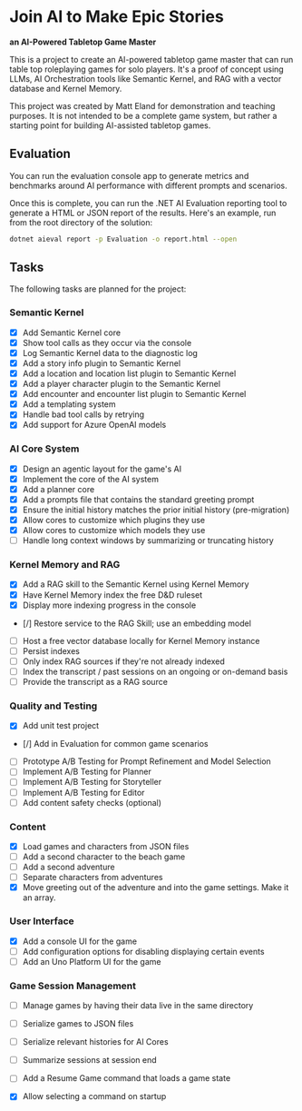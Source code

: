 # Join AI to Make Epic Stories
**an AI-Powered Tabletop Game Master**

This is a project to create an AI-powered tabletop game master that can run table top roleplaying games for solo players. It's a proof of concept using LLMs, AI Orchestration tools like Semantic Kernel, and RAG with a vector database and Kernel Memory.

This project was created by Matt Eland for demonstration and teaching purposes. It is not intended to be a complete game system, but rather a starting point for building AI-assisted tabletop games.

## Evaluation

You can run the evaluation console app to generate metrics and benchmarks around AI performance with different prompts and scenarios.

Once this is complete, you can run the .NET AI Evaluation reporting tool to generate a HTML or JSON report of the results. Here's an example, run from the root directory of the solution:

```bash
dotnet aieval report -p Evaluation -o report.html --open
```

## Tasks

The following tasks are planned for the project:

### Semantic Kernel

- [x] Add Semantic Kernel core
- [x] Show tool calls as they occur via the console
- [x] Log Semantic Kernel data to the diagnostic log
- [x] Add a story info plugin to Semantic Kernel
- [x] Add a location and location list plugin to Semantic Kernel
- [x] Add a player character plugin to the Semantic Kernel
- [x] Add encounter and encounter list plugin to Semantic Kernel
- [x] Add a templating system
- [x] Handle bad tool calls by retrying
- [x] Add support for Azure OpenAI models

### AI Core System

- [x] Design an agentic layout for the game's AI
- [x] Implement the core of the AI system
- [x] Add a planner core
- [x] Add a prompts file that contains the standard greeting prompt
- [x] Ensure the initial history matches the prior initial history (pre-migration)
- [x] Allow cores to customize which plugins they use
- [x] Allow cores to customize which models they use
- [ ] Handle long context windows by summarizing or truncating history

### Kernel Memory and RAG

- [x] Add a RAG skill to the Semantic Kernel using Kernel Memory
- [x] Have Kernel Memory index the free D&D ruleset
- [x] Display more indexing progress in the console
- [/] Restore service to the RAG Skill; use an embedding model
- [ ] Host a free vector database locally for Kernel Memory instance
- [ ] Persist indexes
- [ ] Only index RAG sources if they're not already indexed
- [ ] Index the transcript / past sessions on an ongoing or on-demand basis
- [ ] Provide the transcript as a RAG source

### Quality and Testing

- [x] Add unit test project
- [/] Add in Evaluation for common game scenarios
- [ ] Prototype A/B Testing for Prompt Refinement and Model Selection
- [ ] Implement A/B Testing for Planner
- [ ] Implement A/B Testing for Storyteller
- [ ] Implement A/B Testing for Editor
- [ ] Add content safety checks (optional)

### Content

- [x] Load games and characters from JSON files
- [ ] Add a second character to the beach game
- [ ] Add a second adventure
- [ ] Separate characters from adventures
- [x] Move greeting out of the adventure and into the game settings. Make it an array.

### User Interface

- [x] Add a console UI for the game
- [ ] Add configuration options for disabling displaying certain events
- [ ] Add an Uno Platform UI for the game

### Game Session Management

- [ ] Manage games by having their data live in the same directory
- [ ] Serialize games to JSON files
- [ ] Serialize relevant histories for AI Cores
- [ ] Summarize sessions at session end
- [ ] Add a Resume Game command that loads a game state
- [x] Allow selecting a command on startup

